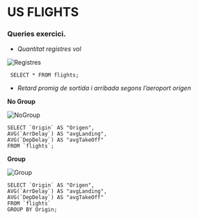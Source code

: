 # US FLIGHTS

### Queries exercici.

 * _Quantitat registres vol_

 ![Registres](https://imgur.com/ckc74Yx.png)

     SELECT * FROM flights;

 * _Retard promig de sortida i arribada segons l’aeroport origen_

 **No Group**

![NoGroup](https://imgur.com/Nro1UV1.png)

    SELECT `Origin` AS "Origen", 
    AVG(`ArrDelay`) AS "avgLanding", 
    AVG(`DepDelay`) AS "avgTakeOff" 
    FROM `flights`;

**Group**

![Group](https://imgur.com/OiGMcAJ.png)
           

    SELECT `Origin` AS "Origen", 
    AVG(`ArrDelay`) AS "avgLanding", 
    AVG(`DepDelay`) AS "avgTakeOff" 
    FROM `flights` 
    GROUP BY Origin;
